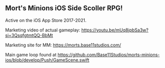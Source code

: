 ## Mort's Minions iOS Side Scoller RPG!

Active on the iOS App Store 2017-2021.

Marketing video of actual gameplay: https://youtu.be/mUq8jpbSa3w?si=3QsqfgtmtQQ-BbMt

Marketing site for MM: https://morts.base11studios.com/

Main game loop found at https://github.com/Base11Studios/morts-minions-ios/blob/develop/Push/GameScene.swift
